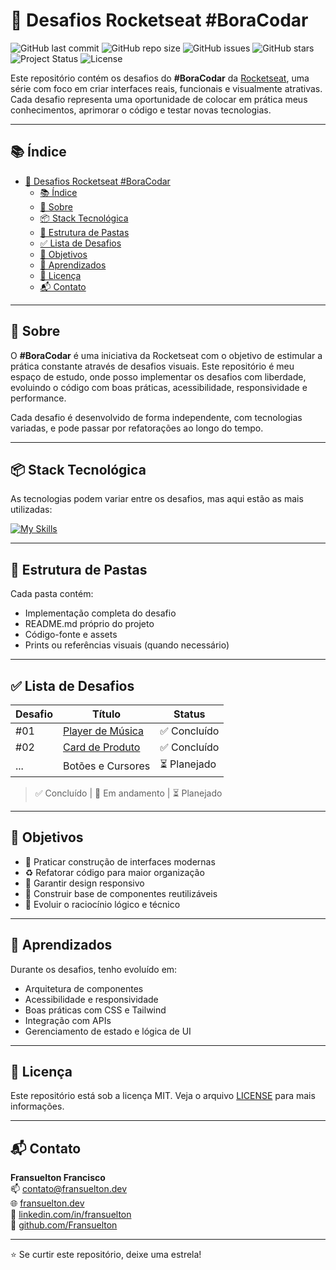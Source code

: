 # 🚀 Desafios Rocketseat #BoraCodar

![GitHub last commit](https://img.shields.io/github/last-commit/Fransuelton/rocketseat-boracodar?color=blue)
![GitHub repo size](https://img.shields.io/github/repo-size/Fransuelton/rocketseat-boracodar)
![GitHub issues](https://img.shields.io/github/issues/Fransuelton/rocketseat-boracodar)
![GitHub stars](https://img.shields.io/github/stars/Fransuelton/rocketseat-boracodar?style=social)
![Project Status](https://img.shields.io/badge/status-em%20andamento-yellow)
![License](https://img.shields.io/github/license/Fransuelton/rocketseat-boracodar)

Este repositório contém os desafios do **#BoraCodar** da [Rocketseat](https://boracodar.dev/), uma série com foco em criar interfaces reais, funcionais e visualmente atrativas. Cada desafio representa uma oportunidade de colocar em prática meus conhecimentos, aprimorar o código e testar novas tecnologias.

---

## 📚 Índice

- [🚀 Desafios Rocketseat #BoraCodar](#-desafios-rocketseat-boracodar)
  - [📚 Índice](#-índice)
  - [📝 Sobre](#-sobre)
  - [📦 Stack Tecnológica](#-stack-tecnológica)
  - [📁 Estrutura de Pastas](#-estrutura-de-pastas)
  - [✅ Lista de Desafios](#-lista-de-desafios)
  - [🎯 Objetivos](#-objetivos)
  - [🧠 Aprendizados](#-aprendizados)
  - [📄 Licença](#-licença)
  - [📬 Contato](#-contato)

---

## 📝 Sobre

O **#BoraCodar** é uma iniciativa da Rocketseat com o objetivo de estimular a prática constante através de desafios visuais. Este repositório é meu espaço de estudo, onde posso implementar os desafios com liberdade, evoluindo o código com boas práticas, acessibilidade, responsividade e performance.

Cada desafio é desenvolvido de forma independente, com tecnologias variadas, e pode passar por refatorações ao longo do tempo.

---

## 📦 Stack Tecnológica

As tecnologias podem variar entre os desafios, mas aqui estão as mais utilizadas:

[![My Skills](https://skillicons.dev/icons?i=html,css,js,ts,react,tailwind,vite,git,figma)](https://skillicons.dev)

---

## 📁 Estrutura de Pastas

Cada pasta contém:

- Implementação completa do desafio
- README.md próprio do projeto
- Código-fonte e assets
- Prints ou referências visuais (quando necessário)

---

## ✅ Lista de Desafios

| Desafio | Título  | Status          |
| ------- | ------- | --------------- |
| #01     | [Player de Música](https://github.com/Fransuelton/rocketseat-boracodar/tree/main/01-player-de-musica) | ✅ Concluído    |
| #02     | [Card de Produto](https://github.com/Fransuelton/rocketseat-boracodar/tree/main/02-card-de-produto)     | ✅ Concluído |
| ...     | Botões e Cursores     | ⏳ Planejado    |

> ✅ Concluído | 🚧 Em andamento | ⏳ Planejado

---

## 🎯 Objetivos

- 🧪 Praticar construção de interfaces modernas
- ♻️ Refatorar código para maior organização
- 📱 Garantir design responsivo
- 🧰 Construir base de componentes reutilizáveis
- 🧠 Evoluir o raciocínio lógico e técnico

---

## 🧠 Aprendizados

Durante os desafios, tenho evoluído em:

- Arquitetura de componentes
- Acessibilidade e responsividade
- Boas práticas com CSS e Tailwind
- Integração com APIs
- Gerenciamento de estado e lógica de UI

---

## 📄 Licença

Este repositório está sob a licença MIT. Veja o arquivo [LICENSE](./LICENSE) para mais informações.

---

## 📬 Contato

**Fransuelton Francisco**  
📫 contato@fransuelton.dev  
🌐 [fransuelton.dev](https://fransuelton.dev)  
💼 [linkedin.com/in/fransuelton](https://www.linkedin.com/in/fransuelton)  
🐙 [github.com/Fransuelton](https://github.com/Fransuelton)

---

⭐ Se curtir este repositório, deixe uma estrela!
